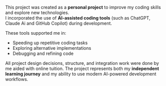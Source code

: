 This project was created as a **personal project** to improve my coding skills and explore new technologies.  
I incorporated the use of **AI-assisted coding tools** (such as ChatGPT, Claude Ai and GitHub Copilot) during development.  

These tools supported me in:
- Speeding up repetitive coding tasks
- Exploring alternative implementations
- Debugging and refining code

All project design decisions, structure, and integration work were done by me aided with online tuition. The project represents both my **independent learning journey** and my ability to use modern AI-powered development workflows.
